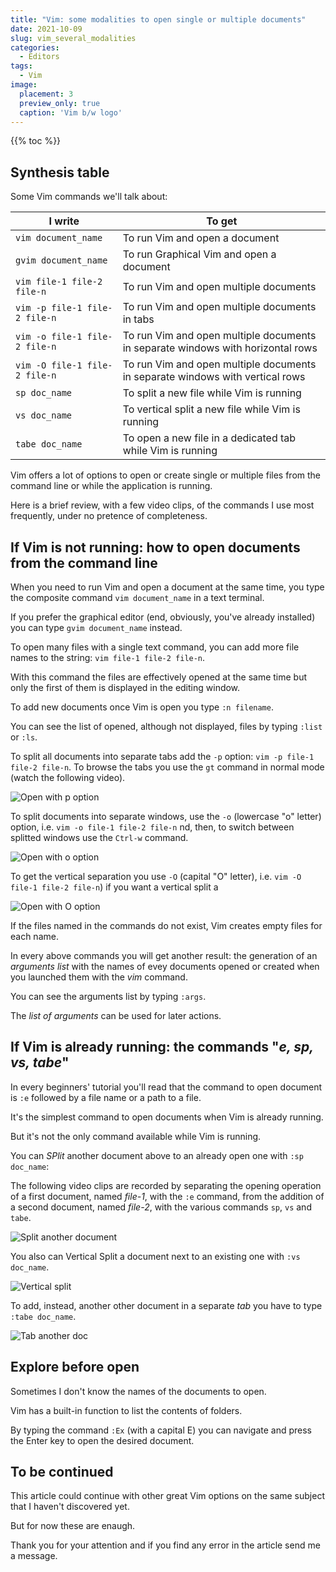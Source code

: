 ```yaml
---
title: "Vim: some modalities to open single or multiple documents"
date: 2021-10-09
slug: vim_several_modalities
categories:
  - Editors
tags:
  - Vim
image:
  placement: 3
  preview_only: true 
  caption: 'Vim b/w logo'
---
```


{{% toc %}}

## Synthesis table

Some Vim commands we'll talk about:

| I write                       | To get                                                                           |
| -------------                 | -------------                                                                    |
| `vim document_name`           | To run Vim and open a document                                                   |
| `gvim document_name`          | To run Graphical Vim and open a document                                         |
| `vim file-1 file-2 file-n`    | To run Vim and open multiple documents                                           |
| `vim -p file-1 file-2 file-n` | To run Vim and open multiple documents in tabs                                   |
| `vim -o file-1 file-2 file-n` | To run Vim and open multiple documents in separate windows with horizontal rows |
| `vim -O file-1 file-2 file-n` | To run Vim and open multiple documents in separate windows with  vertical  rows |
| `sp doc_name`                 | To split a new file while Vim is running                                          |
| `vs doc_name`                 | To vertical split a new file while Vim is running                                 |
| `tabe doc_name`               | To open a new file in a dedicated tab while Vim is running                        |


Vim   offers a lot of options to open or create single or multiple files from the command line or while the application is running.

Here is a brief review, with a few video clips,  of the commands I use most frequently, under no pretence of completeness.

## If Vim is not running: how to open documents from the command line

When you need to run Vim and open a document at the same time, you type the composite command `vim document_name` in a text terminal. 

If you prefer the graphical editor (end, obviously,  you've already installed) you can type `gvim document_name` instead.

To open many files with a single text command, you can add more file names to the string: `vim file-1 file-2 file-n`.

With this command the files  are effectively opened at the same time but only the first of them is displayed in the editing window.

To add new documents once Vim is open you type `:n filename`.

You can see the list of opened, although not displayed, files by typing `:list` or `:ls`.

To split all documents into separate tabs add the `-p` option: `vim -p file-1 file-2 file-n`. To browse the tabs you use the `gt` command in normal mode (watch the following video).


![Open with p option](vim-open-multiple-p.gif)


To split documents into separate windows, use the `-o` (lowercase "o" letter) option, i.e.  `vim -o file-1 file-2 file-n` nd, then,  to switch between splitted windows use the `Ctrl-w` command.

![Open with o option](vim-open-multiple-o.gif)


To get the vertical separation you use `-O` (capital "O" letter), i.e. `vim -O file-1 file-2 file-n`) if you want a vertical split a

![Open with O option](vim_open_multiple_O.gif)

If the files named in the commands do not exist, Vim creates empty files for each name.

In every above commands you will get another result: the generation of an *arguments list* with the names of evey documents opened or created when you launched them with the *vim* command.

You can see the arguments list by typing `:args`.

The *list of arguments* can  be used for later actions.

## If Vim is already running: the commands "*e, sp, vs, tabe*"

In every beginners' tutorial you'll read that the command to open document is `:e`  followed by a file name or a path to a file.

It's the simplest command to open documents when Vim is already running.

But it's not the only command available while Vim is running.

You can *SPlit* another document above to an already open one with `:sp doc_name`:

The following video clips are recorded by separating the  opening operation of a first document,  named *file-1*,  with the `:e` command, from the addition of a second document, named *file-2*,  with the various commands `sp`, `vs` and `tabe`.

![Split another document](vim-split.gif)

You also can Vertical Split a document next to an existing one with `:vs doc_name`.

![Vertical split](vim-vsplit.gif)

To add, instead,  another other document in a separate *tab* you have to type `:tabe doc_name`.

![Tab another doc](vim-tabe.gif)


## Explore before open

Sometimes I don't know the names of the documents to open.

Vim has a built-in function to list the contents of folders. 

By typing the command `:Ex` (with a capital E) you can navigate and press the Enter key to open the desired document.

## To be continued

This article could continue with other great Vim options on the same subject that I haven't discovered yet.

But for now these are enaugh.

Thank you for your attention and if you find any error in the article send me a message.

